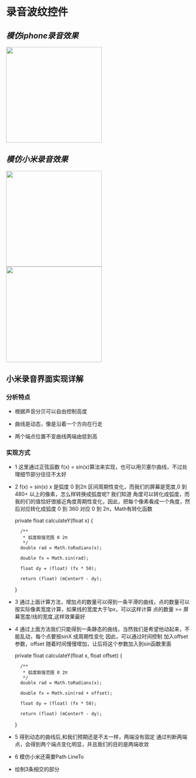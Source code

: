 # 录音波纹控件


## *模仿iphone录音效果*
<img src="https://github.com/UCodeUStory/RecordVoiceView/blob/master/rvv.gif" width="260x">

## *模仿小米录音效果*
<img src="https://github.com/UCodeUStory/RecordVoiceView/blob/master/record2.gif" width="260x">

<img src="https://github.com/UCodeUStory/RecordVoiceView/blob/master/lineRecord.gif" width="260x">


## 小米录音界面实现详解

### 分析特点

   - 根据声音分贝可以自由控制高度
   
   - 曲线是动态，像是沿着一个方向在行走
   
   - 两个端点位置不变曲线两端由低到高
   
### 实现方式
  - 1 这里通过正弦函数 f(x) = sin(x)算法来实现，也可以用贝塞尔曲线，不过处理细节部分往往不太好
 
  - 2 f(x) = sin(x) x 是弧度 0 到2π 区间周期性变化，而我们的屏幕是宽度,0 到 480+ 以上的像素，怎么样转换成弧度呢?
   我们知道 角度可以转化成弧度，而我的们的值恰好很接近角度周期性变化，因此，把每个像素看成一个角度，然后对应转化成弧度
   0 到 360 对应 0 到 2π，Math有转化函数
  
  
     private float calculateY(float x) {
  
          /**
           * 弧度取值范围 0 2π
           */
          double rad = Math.toRadians(x);
  
          double fx = Math.sin(rad);
  
          float dy = (float) (fx * 50);
  
          return (float) (mCenterY - dy);
  
      }
 
  - 3 通过上面计算方法，增加点的数量可以得到一条平滑的曲线，点的数量可以按实际像素宽度计算，如果线的宽度大于1px，可以这样计算
    点的数量 >= 屏幕宽度/线的宽度,这样效果最好
    
  - 4 通过上面方法我们只能得到一条静态的曲线，当然我们是希望他动起来，不能乱动，每个点要按sinX 成周期性变化
     因此，可以通过时间控制 加入offset参数，offset 随着时间慢慢增加，让后将这个参数加入到sin函数里面
     
  
     private float calculateY(float x, float offset) {
  
          /**
           * 弧度取值范围 0 2π
           */
          double rad = Math.toRadians(x);
  
          double fx = Math.sin(rad + offset);
  
          float dy = (float) (fx * 50);
  
          return (float) (mCenterY - dy);
  
      }
  
  - 5 得到动态的曲线后,和我们预期还是不太一样，两端没有固定
     通过判断两端点，会得到两个端点变化明显，并且我们的目的是两端收敛
     
  - 6 模仿小米还需要Path LineTo
  
  - 绘制3条相交的部分
  
